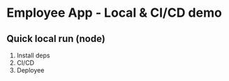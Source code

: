 # Employee App - Local & CI/CD demo

## Quick local run (node)
1. Install deps
2. CI/CD
3. Deployee
